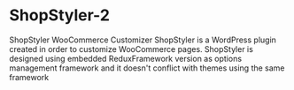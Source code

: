 # ShopStyler-2
ShopStyler WooCommerce Customizer
ShopStyler is a WordPress plugin created in order to customize WooCommerce pages.
ShopStyler is designed using embedded ReduxFramework version as options management framework and it doesn't conflict with themes using the same framework
